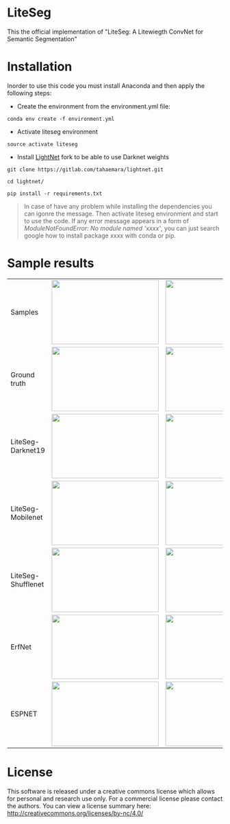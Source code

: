 # LiteSeg
This the official implementation of "LiteSeg: A Litewiegth ConvNet for Semantic Segmentation"




# Installation
Inorder to use this code you must install Anaconda and then apply the following steps:
+ Create the environment from the environment.yml file:

```
conda env create -f environment.yml
```
+ Activate liteseg environment

```
source activate liteseg
```

+ Install [LightNet](https://gitlab.com/tahaemara/lightnet.git) fork to be able to use Darknet weights 

```
git clone https://gitlab.com/tahaemara/lightnet.git

cd lightnet/

pip install -r requirements.txt
```

> In case of have any problem while installing the dependencies you can igonre the message. Then activate liteseg environment and start to use the code. If any error message appears in a form of *ModuleNotFoundError: No module named 'xxxx'*, you can just search google how to install package xxxx with conda or pip.

# Sample results


<table><tbody><tr><td>Samples</td><td>
    <img src="https://github.com/tahaemara/LiteSeg/blob/master/samples/frankfurt_000000_000294_leftImg8bit.png?raw=true" alt="" data-canonical-src="https://github.com/tahaemara/LiteSeg/blob/master/samples/frankfurt_000000_000294_leftImg8bit.png?raw=true" width="250" height="150">  
      </td><td>
  <img src="https://github.com/tahaemara/LiteSeg/blob/master/samples/frankfurt_000000_001016_leftImg8bit.png?raw=true" alt="" data-canonical-src="https://github.com/tahaemara/LiteSeg/blob/master/samples/frankfurt_000000_001016_leftImg8bit.png?raw=true" width="250" height="150">
  </td></tr><tr><td>Ground truth</td><td>
     <img src="https://github.com/tahaemara/LiteSeg/blob/master/samples/ground_truth/frankfurt_000000_000294_gtFine_color.png?raw=true" alt="" data-canonical-src="https://github.com/tahaemara/LiteSeg/blob/master/samples/ground_truth/frankfurt_000000_000294_gtFine_color.png?raw=true" width="250" height="150">  
    </td><td>
     <img src="https://github.com/tahaemara/LiteSeg/blob/master/samples/ground_truth/frankfurt_000000_001016_gtFine_color.png?raw=true" alt="" data-canonical-src="https://github.com/tahaemara/LiteSeg/blob/master/samples/ground_truth/frankfurt_000000_001016_gtFine_color.png?raw=true" width="250" height="150">  
    </td></tr><tr><td>LiteSeg-Darknet19</td><td>
    <img src="https://github.com/tahaemara/LiteSeg/blob/master/samples/predictions/frankfurt_000000_000294_leftImg8bit_liteseg-darknet.png?raw=true" alt="" data-canonical-src="https://github.com/tahaemara/LiteSeg/blob/master/samples/predictions/frankfurt_000000_000294_leftImg8bit_liteseg-darknet.png?raw=true" width="250" height="150">   
    </td><td>
    <img src="https://github.com/tahaemara/LiteSeg/blob/master/samples/predictions/frankfurt_000000_001016_leftImg8bit_liteseg-darknet.png?raw=true" alt="" data-canonical-src="https://github.com/tahaemara/LiteSeg/blob/master/samples/predictions/frankfurt_000000_001016_leftImg8bit_liteseg-darknet.png?raw=true" width="250" height="150">   
    </td></tr><tr><td>LiteSeg-Mobilenet</td><td>
    <img src="https://github.com/tahaemara/LiteSeg/blob/master/samples/predictions/frankfurt_000000_000294_leftImg8bit_liteseg-mobilenet.png?raw=true" alt="" data-canonical-src="https://github.com/tahaemara/LiteSeg/blob/master/samples/predictions/frankfurt_000000_000294_leftImg8bit_liteseg-mobilenet.png?raw=true" width="250" height="150">  
    </td><td>
    <img src="https://github.com/tahaemara/LiteSeg/blob/master/samples/predictions/frankfurt_000000_001016_leftImg8bit_liteseg-mobilenet.png?raw=true" alt="" data-canonical-src="https://github.com/tahaemara/LiteSeg/blob/master/samples/predictions/frankfurt_000000_001016_leftImg8bit_liteseg-mobilenet.png?raw=true" width="250" height="150">  
    </td></tr><tr><td>LiteSeg-Shufflenet</td><td>
      <img src="https://github.com/tahaemara/LiteSeg/blob/master/samples/predictions/frankfurt_000000_000294_leftImg8bit_liteseg-shufflenet.png?raw=true" alt="" data-canonical-src="https://github.com/tahaemara/LiteSeg/blob/master/samples/predictions/frankfurt_000000_000294_leftImg8bit_liteseg-shufflenet.png?raw=true" width="250" height="150">  
    </td><td>
      <img src="https://github.com/tahaemara/LiteSeg/blob/master/samples/predictions/frankfurt_000000_001016_leftImg8bit_liteseg-shufflenet.png?raw=true" alt="" data-canonical-src="https://github.com/tahaemara/LiteSeg/blob/master/samples/predictions/frankfurt_000000_001016_leftImg8bit_liteseg-shufflenet.png?raw=true" width="250" height="150">  
    </td></tr><tr><td>ErfNet</td><td><img src="https://github.com/tahaemara/LiteSeg/blob/master/samples/erfnet_predictions/frankfurt_000000_000294_leftImg8bit_erfnet.png?raw=true" alt="" data-canonical-src="https://github.com/tahaemara/LiteSeg/blob/master/samples/erfnet_predictions/frankfurt_000000_000294_leftImg8bit_erfnet.png?raw=true" width="250" height="150"> </td><td><img src="https://github.com/tahaemara/LiteSeg/blob/master/samples/erfnet_predictions/frankfurt_000000_001016_leftImg8bit_erfnet.png?raw=true" alt="" data-canonical-src="https://github.com/tahaemara/LiteSeg/blob/master/samples/erfnet_predictions/frankfurt_000000_001016_leftImg8bit_erfnet.png?raw=true" width="250" height="150"> </td></tr><tr><td>ESPNET</td><td><img src="https://github.com/tahaemara/LiteSeg/blob/master/samples/espnet_predictions/c_frankfurt_000000_000294_leftImg8bit.png?raw=true" alt="" data-canonical-src="https://github.com/tahaemara/LiteSeg/blob/master/samples/espnet_predictions/c_frankfurt_000000_000294_leftImg8bit.png?raw=true" width="250" height="150"> </td><td><img src="https://github.com/tahaemara/LiteSeg/blob/master/samples/espnet_predictions/c_frankfurt_000000_001016_leftImg8bit.png?raw=true" alt="" data-canonical-src="https://github.com/tahaemara/LiteSeg/blob/master/samples/espnet_predictions/c_frankfurt_000000_001016_leftImg8bit.png?raw=true" width="250" height="150"> </td></tr></tbody></table>

# License

This software is released under a creative commons license which allows for personal and research use only. For a commercial license please contact the authors. You can view a license summary here: http://creativecommons.org/licenses/by-nc/4.0/
